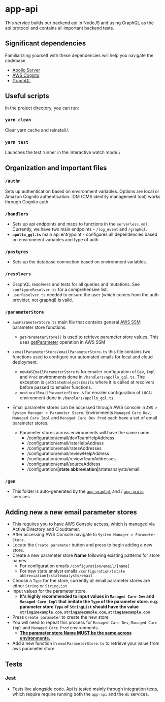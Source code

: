 # app-api

This service builds our backend api in NodeJS and using GraphQL as the api protocol and contains all important backend tests.

## Significant dependencies

Familiarizing yourself with these dependencies will help you navigate the codebase.

-   [Apollo Server](https://www.apollographql.com/docs/apollo-server/)
-   [AWS Cognito](https://docs.aws.amazon.com/cognito/latest/developerguide/what-is-amazon-cognito.html)
-   [GraphQL](https://graphql.org/learn/)

## Useful scripts

In the project directory, you can run:

### `yarn clean`

Clear yarn cache and reinstall.\

### `yarn test`

Launches the test runner in the interactive watch mode.\

## Organization and important files

### `/authn`

Sets up authentication based on environment variables. Options are local or Amazon Cognito authentication. IDM (CMS identity management tool) works through Cognito auth.

### `/handlers`

-   Sets up api endpoints and maps to functions in the `serverless.yml`. Currently, we have two main endpoints - `/log_event` and `/graphql`.
-   **`apollo_gql.ts`** main api entrypoint - configures all dependencies based on environment variables and type of auth.

### `/postgres`

-   Sets up the database connection based on environment variables.

### `/resolvers`

- GraphQL resolvers and tests for all queries and mutations. See `configureResolver.ts` for a comprehensive list.
- `userResolver.ts` needed to ensure the user (which comes from the auth provider, not graphql) is valid.

### `/parameterStore`

- `awsParameterStore.ts` main file that contains general [AWS SSM](https://docs.aws.amazon.com/AWSJavaScriptSDK/latest/AWS/SSM.html) parameter store functions.
  - `getParameterStore()` is used to retrieve parameter store values. This uses [getParameter](https://docs.aws.amazon.com/AWSJavaScriptSDK/latest/AWS/SSM.html#getParameter-property) operation in AWS SSM
  
- `/emailParameterStore/emailParameterStore.ts` this file contains two functions used to configure our automated emails for local and cloud deployment.
  - `newAWSEmailParameterStore` is for emailer configuration of `Dev`, `Impl` and `Prod` environments done in `/handlers/apollo_gql.ts`. The exception is `getStateAnalystsEmails` where it is called at resolvers before passed to emailer functions.
  - `newLocalEmailParameterStore` is for emailer configuration of `LOCAL` environment done in `/handlers/apollo_gql.ts`.

- Email parameter stores can be accessed through AWS console in `AWS > System Manager > Parameter Store`. Environments `Managed Care Dev`, `Managed Care Impl` and `Managed Care Dev Prod` each have a set of email parameter stores.
  - Parameter stores across environments will have the same name.
    - /configuration/email/devTeamHelpAddress 
    - /configuration/email/rateHelpAddress 
    - /configuration/email/ratesAddresses
    - /configuration/email/reviewHelpAddress 
    - /configuration/email/reviewTeamAddresses
    - /configuration/email/sourceAddress
    - /configuration/**[state abbreviation]**/stateanalysts/email

### `/gen`
- This folder is auto-generated by the [`app-graphql`](../app-graphql) and / [`app-proto`](../app-proto) services

## Adding new a new email parameter stores
- This requires you to have AWS Console access, which is managed via Active Directory and Cloudtamer.
- After accessing AWS Console navigate to `System Manager > Parameter Store`.
- Locate the `Create parameter` button and press to begin adding a new store.
- Create a new parameter store **Name** following existing patterns for store names.
    - For configuration emails `/configuration/email/[name]`
    - For new state analyst emails `/configuration/[state abbreviation]/stateanalysts/email`
- Choose a `Type` for the store, currently all email parameter stores are either `String` or `StringList`
- Input values for the parameter store.
    - **It's highly recommended to input values in `Managed Care Dev` and `Managed Care Impl` that imitate the `Type` of the parameter store. e.g. parameter store `Type` of `StringList` should have the value `string1@example.com,string1@example.com,string1@example.com`**
- Press `Create parameter` to create the new store
- You will need to repeat this process for `Managed Care Dev`, `Managed Care Impl` and `Managed Care Prod` environments. 
  - <u>**The parameter store Name MUST be the same across environments.**</u>
- Add a new function in `emalParameterStore.ts` to retrieve your value from aws parameter store.

## Tests

### Jest

-   Tests live alongside code. Api is tested mainly through integration tests, which require require running both the `app-api` and the `db` services.
